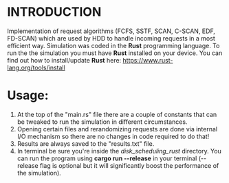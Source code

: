 # **INTRODUCTION**

Implementation of request algorithms (FCFS, SSTF, SCAN, C-SCAN, EDF, FD-SCAN) which are used by HDD to handle incoming requests in a most efficient way.
Simulation was coded in the **Rust** programming language. To run the the simulation you must have **Rust** installed on your device.
You can find out how to install/update **Rust** here: https://www.rust-lang.org/tools/install

# **Usage:**

1. At the top of the "main.rs" file there are a couple of constants that can be tweaked to run the simulation in different circumstances.
2. Opening certain files and rerandomizing requests are done via internal I/O mechanism so there are no changes in code required to do that!
3. Results are always saved to the "results.txt" file.
4. In terminal be sure you're inside the *disk_scheduling_rust* directory. You can run the program using **cargo run --release** in your terminal (--release flag is optional but it will significantly boost the performance of the simulation).
